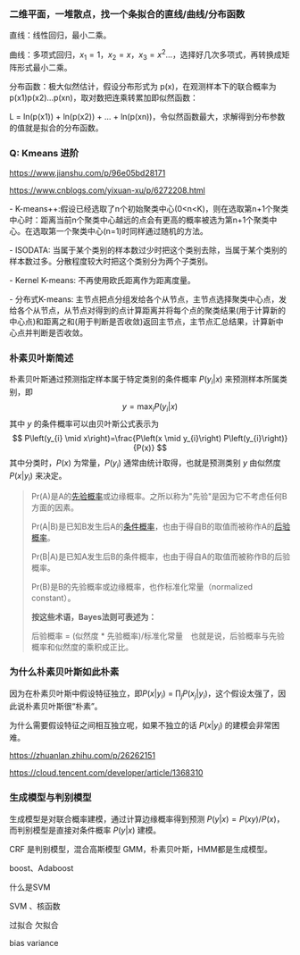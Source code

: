 ### 二维平面，一堆散点，找一个条拟合的直线/曲线/分布函数

直线：线性回归，最小二乘。

曲线：多项式回归，$x_1=1，x_2=x，x_3=x^2 ...$，选择好几次多项式，再转换成矩阵形式最小二乘。

分布函数：极大似然估计，假设分布形式为 p(x)，在观测样本下的联合概率为 p(x1)p(x2)...p(xn)，取对数把连乘转累加即似然函数：

L = ln(p(x1)) + ln(p(x2)) + ... + ln(p(xn))，令似然函数最大，求解得到分布参数的值就是拟合的分布函数。

### Q: Kmeans 进阶

https://www.jianshu.com/p/96e05bd28171

https://www.cnblogs.com/yixuan-xu/p/6272208.html

\-     K-means++:假设已经选取了n个初始聚类中心(0<n<K)，则在选取第n+1个聚类中心时：距离当前n个聚类中心越远的点会有更高的概率被选为第n+1个聚类中心。在选取第一个聚类中心(n=1)时同样通过随机的方法。

\-     ISODATA: 当属于某个类别的样本数过少时把这个类别去除，当属于某个类别的样本数过多。分散程度较大时把这个类别分为两个子类别。

\-     Kernel K-means: 不再使用欧氏距离作为距离度量。

\-     分布式K-means: 主节点把点分组发给各个从节点，主节点选择聚类中心点，发给各个从节点，从节点对得到的点计算距离并将每个点的聚类结果(用于计算新的中心点)和距离之和(用于判断是否收敛)返回主节点，主节点汇总结果，计算新中心点并判断是否收敛。

### 朴素贝叶斯简述

朴素贝叶斯通过预测指定样本属于特定类别的条件概率 $P(y_i|x)$ 来预测样本所属类别，即
$$
y = \max_i P(y_i | x)
$$
其中 $y$ 的条件概率可以由贝叶斯公式表示为
$$
P\left(y_{i} \mid x\right)=\frac{P\left(x \mid y_{i}\right) P\left(y_{i}\right)}{P(x)}
$$
其中分类时，$P(x)$ 为常量，$P(y_i)$ 通常由统计取得，也就是预测类别 $y$ 由似然度 $P(x|y_i)$ 来决定。

> Pr(A)是A的[先验概率](https://baike.baidu.com/item/先验概率)或边缘概率。之所以称为"先验"是因为它不考虑任何B方面的因素。
>
> Pr(A|B)是已知B发生后A的[条件概率](https://baike.baidu.com/item/条件概率)，也由于得自B的取值而被称作A的[后验概率](https://baike.baidu.com/item/后验概率)。
>
> Pr(B|A)是已知A发生后B的条件概率，也由于得自A的取值而被称作B的后验概率。
>
> Pr(B)是B的先验概率或边缘概率，也作标准化常量（normalized constant）。
>
> **按这些术语，Bayes法则可表述为：**
>
> 后验概率 = (似然度 * 先验概率)/标准化常量　也就是说，后验概率与先验概率和似然度的乘积成正比。

### 为什么朴素贝叶斯如此朴素

因为在朴素贝叶斯中假设特征独立，即$P(x|y_i)$ = $\prod_j P(x_j|y_i)$，这个假设太强了，因此说朴素贝叶斯很“朴素”。

为什么需要假设特征之间相互独立呢，如果不独立的话 $P(x|y_i)$ 的建模会非常困难。

https://zhuanlan.zhihu.com/p/26262151

https://cloud.tencent.com/developer/article/1368310

### 生成模型与判别模型

生成模型是对联合概率建模，通过计算边缘概率得到预测 $P(y|x) = P(xy)/P(x)$，而判别模型是直接对条件概率 $P(y|x)$ 建模。

CRF 是判别模型，混合高斯模型 GMM，朴素贝叶斯，HMM都是生成模型。



boost、Adaboost

什么是SVM

SVM 、核函数

过拟合 欠拟合 

bias variance

### 